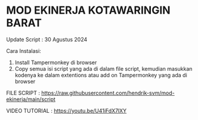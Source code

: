 # MOD EKINERJA KOTAWARINGIN BARAT
Update Script : 30 Agustus 2024

Cara Instalasi:
1. Install Tampermonkey di browser
2. Copy semua isi script yang ada di dalam file script, kemudian masukkan kodenya ke dalam extentions atau add on Tampermonkey yang ada di browser

FILE SCRIPT :
https://raw.githubusercontent.com/hendrik-svm/mod-ekinerja/main/script

VIDEO TUTORIAL :
https://youtu.be/U41iFdX7lXY
